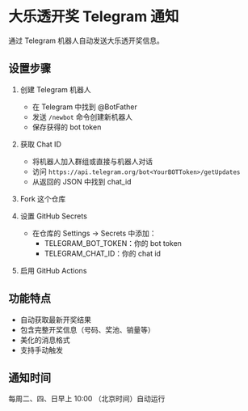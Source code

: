 # 大乐透开奖 Telegram 通知

通过 Telegram 机器人自动发送大乐透开奖信息。

## 设置步骤

1. 创建 Telegram 机器人
   - 在 Telegram 中找到 @BotFather
   - 发送 `/newbot` 命令创建新机器人
   - 保存获得的 bot token

2. 获取 Chat ID
   - 将机器人加入群组或直接与机器人对话
   - 访问 `https://api.telegram.org/bot<YourBOTToken>/getUpdates`
   - 从返回的 JSON 中找到 chat_id

3. Fork 这个仓库

4. 设置 GitHub Secrets
   - 在仓库的 Settings -> Secrets 中添加：
     - TELEGRAM_BOT_TOKEN：你的 bot token
     - TELEGRAM_CHAT_ID：你的 chat id

5. 启用 GitHub Actions

## 功能特点

- 自动获取最新开奖结果
- 包含完整开奖信息（号码、奖池、销量等）
- 美化的消息格式
- 支持手动触发

## 通知时间

每周二、四、日早上 10:00 （北京时间）自动运行